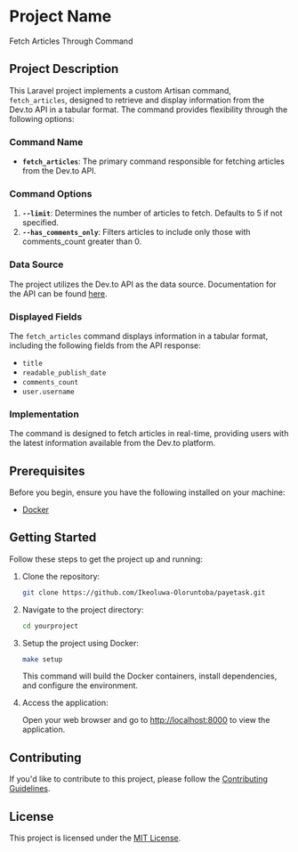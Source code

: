 #  Project Name

Fetch Articles Through Command

## Project Description

This Laravel project implements a custom Artisan command, `fetch_articles`, designed to retrieve and display information from the Dev.to API in a tabular format. The command provides flexibility through the following options:

### Command Name

- **`fetch_articles`**: The primary command responsible for fetching articles from the Dev.to API.

### Command Options

1. **`--limit`**: Determines the number of articles to fetch. Defaults to 5 if not specified.
2. **`--has_comments_only`**: Filters articles to include only those with comments_count greater than 0.

### Data Source

The project utilizes the Dev.to API as the data source. Documentation for the API can be found [here](https://developers.forem.com/api/v1#tag/articles/operation/getArticles).

### Displayed Fields

The `fetch_articles` command displays information in a tabular format, including the following fields from the API response:

- `title`
- `readable_publish_date`
- `comments_count`
- `user.username`

### Implementation

The command is designed to fetch articles in real-time, providing users with the latest information available from the Dev.to platform.



## Prerequisites

Before you begin, ensure you have the following installed on your machine:

- [Docker](https://www.docker.com/)

## Getting Started

Follow these steps to get the project up and running:

1. Clone the repository:

    ```bash
    git clone https://github.com/Ikeoluwa-Oloruntoba/payetask.git
    ```

2. Navigate to the project directory:

    ```bash
    cd yourproject
    ```

3. Setup the project using Docker:

    ```bash
    make setup
    ```

    This command will build the Docker containers, install dependencies, and configure the environment.


4. Access the application:

    Open your web browser and go to [http://localhost:8000](http://localhost:8000) to view the application.



## Contributing

If you'd like to contribute to this project, please follow the [Contributing Guidelines](CONTRIBUTING.md).

## License

This project is licensed under the [MIT License](LICENSE).
